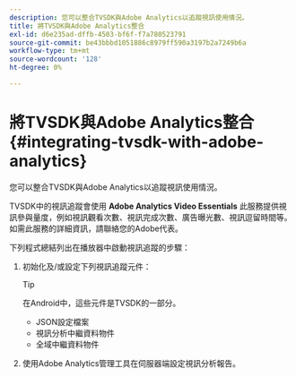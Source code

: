 ```yaml
---
description: 您可以整合TVSDK與Adobe Analytics以追蹤視訊使用情況。
title: 將TVSDK與Adobe Analytics整合
exl-id: d6e235ad-dffb-4503-bf6f-f7a780523791
source-git-commit: be43bbbd1051886c8979ff590a3197b2a7249b6a
workflow-type: tm+mt
source-wordcount: '128'
ht-degree: 0%

---
```


# 將TVSDK與Adobe Analytics整合 {#integrating-tvsdk-with-adobe-analytics}

您可以整合TVSDK與Adobe Analytics以追蹤視訊使用情況。

TVSDK中的視訊追蹤會使用 **Adobe Analytics Video Essentials** 此服務提供視訊參與量度，例如視訊觀看次數、視訊完成次數、廣告曝光數、視訊逗留時間等。 如需此服務的詳細資訊，請聯絡您的Adobe代表。

下列程式總結列出在播放器中啟動視訊追蹤的步驟：

1. 初始化及/或設定下列視訊追蹤元件：

   >[!TIP]
   >
   >在Android中，這些元件是TVSDK的一部分。

   * JSON設定檔案
   * 視訊分析中繼資料物件
   * 全域中繼資料物件

1. 使用Adobe Analytics管理工具在伺服器端設定視訊分析報告。
